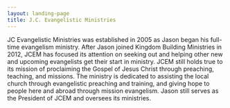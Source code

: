 ```yaml
---
layout: landing-page
title: J.C. Evangelistic Ministries
---
```

JC Evangelistic Ministries was established in 2005 as Jason began his full-time evangelism ministry. After Jason joined Kingdom Building Ministries in 2012, JCEM has focused its attention on seeking out and helping other new and upcoming evangelists get their start in ministry. JCEM still holds true to its mission of proclaiming the Gospel of Jesus Christ through preaching, teaching, and missions. The ministry is dedicated to assisting the local church through evangelistic preaching and training, and giving hope to people here and abroad through mission evangelism. Jason still serves as the President of JCEM and oversees its ministries.
